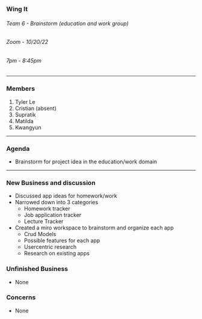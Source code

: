 ### Wing It

###### Team 6 - Brainstorm (education and work group)

###### Zoom - 10/20/22

###### 7pm - 8:45pm

<hr>

### Members

1. Tyler Le
2. Cristian (absent)
3. Supratik 
4. Matilda 
5. Kwangyun

<hr>

### Agenda

- Brainstorm for project idea in the education/work domain

<hr>


### New Business and discussion

- Discussed app ideas for homework/work
- Narrowed down into 3 categories
  - Homework tracker
  - Job application tracker
  - Lecture Tracker
- Created a miro workspace to brainstorm and organize each app
  - Crud Models
  - Possible features for each app
  - Usercentric research 
  - Research on existing apps

### Unfinished Business
  - None

### Concerns 
  - None
